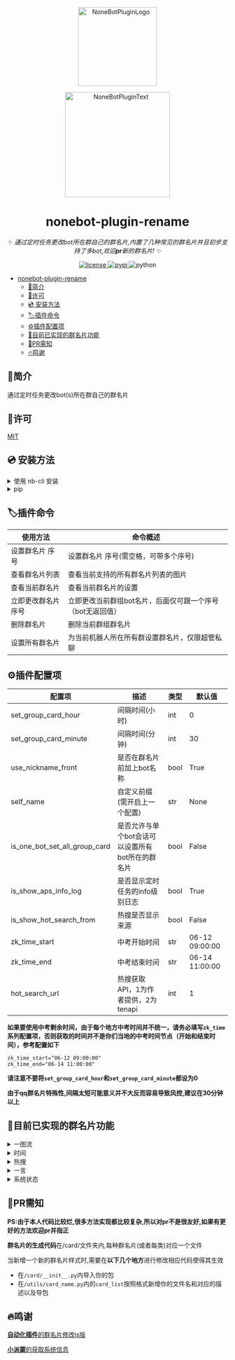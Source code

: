 <div align="center">
  <a href="https://v2.nonebot.dev/store"><img src="https://ghproxy.com/https://github.com/A-kirami/nonebot-plugin-template/blob/resources/nbp_logo.png" width="180" height="180" alt="NoneBotPluginLogo"></a>
  <br>
  <p><img src="https://ghproxy.com/https://github.com/A-kirami/nonebot-plugin-template/blob/resources/NoneBotPlugin.svg" width="240" alt="NoneBotPluginText"></p>
</div>

<div align="center">

# nonebot-plugin-rename

_✨ 通过定时任务更改bot所在群自己的群名片,内置了几种常见的群名片并且初步支持了多bot,欢迎**pr**新的群名片! ✨_

<a href="https://raw.githubusercontent.com/nonebot/nonebot2/master/LICENSE">
    <img src="https://img.shields.io/github/license/forchannot/nonebot_plugin_rename" alt="license">
</a>
<a href="https://pypi.python.org/pypi/nonebot-plugin-rename">
    <img src="https://img.shields.io/pypi/v/nonebot-plugin-rename.svg" alt="pypi">
</a>
<img src="https://img.shields.io/badge/python-3.8+-yellow.svg" alt="python">

</div>

<!-- TOC -->
- [nonebot-plugin-rename](#nonebot-plugin-rename)
  - [📖简介](#简介)
  - [🔐许可](#许可)
  - [💿 安装方法](#-安装方法)
  - [🏷️插件命令](#️插件命令)
  - [⚙️插件配置项](#️插件配置项)
  - [🎉目前已实现的群名片功能](#目前已实现的群名片功能)
  - [🧐PR需知](#pr需知)
  - [🔥鸣谢](#鸣谢)

## 📖简介

通过定时任务更改bot(s)所在群自己的群名片

## 🔐许可

[MIT](https://github.com/forchannot/nonebot-plugin-rename/blob/main/LICENSE)

## 💿 安装方法

<details>
<summary>使用 nb-cli 安装</summary>
在 nonebot2 项目的根目录下打开命令行, 输入以下指令即可安装

    nb plugin install nonebot-plugin-rename
</details>

<details>
<summary>pip</summary>

    pip install nonebot-plugin-rename

打开 nonebot2 项目根目录下的 `pyproject.toml` 文件, 在 `[tool.nonebot]` 部分追加写入

    plugins = ["nonebot_plugin_rename"]

```
[tool.nonebot]
plugins = []
plugin_dirs = ["src/plugins"]
```
</details>



## 🏷️插件命令

| 使用方法       | 命令概述                             |
|------------|----------------------------------|
| 设置群名片 序号   | 设置群名片 序号(需空格，可带多个序号)             |
| 查看群名片列表    | 查看当前支持的所有群名片列表的图片                |
| 查看当前群名片    | 查看当前群名片的设置                       |
| 立即更改群名片 序号 | 立即更改当前群组bot名片，后面仅可跟一个序号（bot无返回值） |
| 删除群名片      | 删除当前群组群名片                        |
| 设置所有群名片    | 为当前机器人所在所有群设置群名片，仅限超管私聊          |

## ⚙️插件配置项

| 配置项                           | 描述                          | 类型   | 默认值            |
|-------------------------------|-----------------------------|------|----------------|
| set_group_card_hour           | 间隔时间(小时)                    | int  | 0              |
| set_group_card_minute         | 间隔时间(分钟)                    | int  | 30             |
| use_nickname_front            | 是否在群名片前加上bot名称              | bool | True           |
| self_name                     | 自定义前缀(需开启上一个配置)             | str  | None           |
| is_one_bot_set_all_group_card | 是否允许与单个bot会话可以设置所有bot所在的群名片 | bool | False          |
| is_show_aps_info_log          | 是否显示定时任务的info级别日志           | bool | True           |
| is_show_hot_search_from       | 热搜是否显示来源                    | bool | False          |
| zk_time_start                 | 中考开始时间                      | str  | 06-12 09:00:00 |
| zk_time_end                   | 中考结束时间                      | str  | 06-14 11:00:00 |
| hot_search_url                | 热搜获取API，1为作者提供，2为tenapi| int  | 1 |

**如果要使用中考剩余时间，由于每个地方中考时间并不统一，请务必填写`zk_time`系列配置项，否则获取的时间并不是你们当地的中考时间节点（开始和结束时间），参考配置如下**
```dotenv
zk_time_start="06-12 09:00:00"
zk_time_end="06-14 11:00:00"
```

**请注意不要将`set_group_card_hour`和`set_group_card_minute`都设为0**

**由于qq群名片特殊性,间隔太短可能意义并不大反而容易导致风控,建议在30分钟以上**

## 🎉目前已实现的群名片功能
<details>
<summary>一图流</summary>
<img src="https://jsd.cdn.zzko.cn/gh/forchannot/mypicgo@main/20230621/e467ea4da8e8bd2c1a30b40daf660c11.14n3cusfflr4.webp" alt="help">
</details>

<details>
<summary>时间</summary>
<pre>
-- 高考时间
-- 中考时间
-- 原神版本剩余时间
-- 星铁版本剩余时间
-- 北京时间
-- 古代计时制时间
</pre>
</details>

<details>
<summary>热搜</summary>
<pre>
-- B站热搜
-- 微博热搜
-- 腾讯新闻热搜
-- 百度热搜
-- 知乎热搜
-- 今日头条热搜
</pre>
</details>

<details>
<summary>一言</summary>
<pre>
-- 每日(次)一言
</pre>
</details>

<details>
<summary>系统状态</summary>
<pre>
-- 系统内存和cpu信息
-- Bot收发消息汇总
</pre>
</details>

## 🧐PR需知

**PS:由于本人代码比较烂,很多方法实现都比较复杂,所以对pr不是很友好,如果有更好的方法欢迎pr并指正**

**群名片的生成代码**在/card/文件夹内,每种群名片(或者每类)对应一个文件

当新增一个新的群名片样式时,需要在**以下几个地方**进行修改相应代码使得其生效

* 在`/card/__init__.py`内导入你的包
* 在`/utils/card_name.py`内的`card_list`按照格式新增你的文件名和对应的描述以及导包


## 🔥鸣谢

[**自动化插件**的群名片修改js版](https://github.com/Nwflower/auto-plugin/tree/master/model/autoGroupName)

[**小派蒙**的获取系统信息](https://github.com/CMHopeSunshine/LittlePaimon/blob/Bot/LittlePaimon/utils/status.py)
